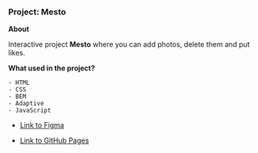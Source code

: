 ### Project: Mesto

**About**

Interactive project **Mesto** where you can add photos, delete them and put likes.

**What used in the project?**

```
- HTML
- CSS
- BEM
- Adaptive
- JavaScript
```

* [Link to Figma](https://www.figma.com/file/rJnfOCdPg42Zq1uchXsjcv/Sprint-4-(Yandex-Practicum)?node-id=0%3A1&t=MinHYTbUGYPD3Eb2-1)

* [Link to GitHub Pages]()

